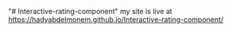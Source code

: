 "# Interactive-rating-component" 
my site is live at https://hadyabdelmonem.github.io/Interactive-rating-component/
